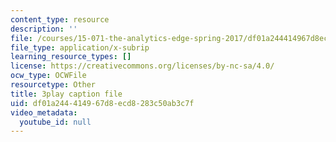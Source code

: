 ```yaml
---
content_type: resource
description: ''
file: /courses/15-071-the-analytics-edge-spring-2017/df01a244414967d8ecd8283c50ab3c7f_Du0HgYO3E6U.srt
file_type: application/x-subrip
learning_resource_types: []
license: https://creativecommons.org/licenses/by-nc-sa/4.0/
ocw_type: OCWFile
resourcetype: Other
title: 3play caption file
uid: df01a244-4149-67d8-ecd8-283c50ab3c7f
video_metadata:
  youtube_id: null
---
```

